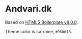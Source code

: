 # Andvari.dk

Based on [HTML5 Boilerplate v8.0.0](https://html5boilerplate.com/).

Theme color is carmine, `#960018`.
